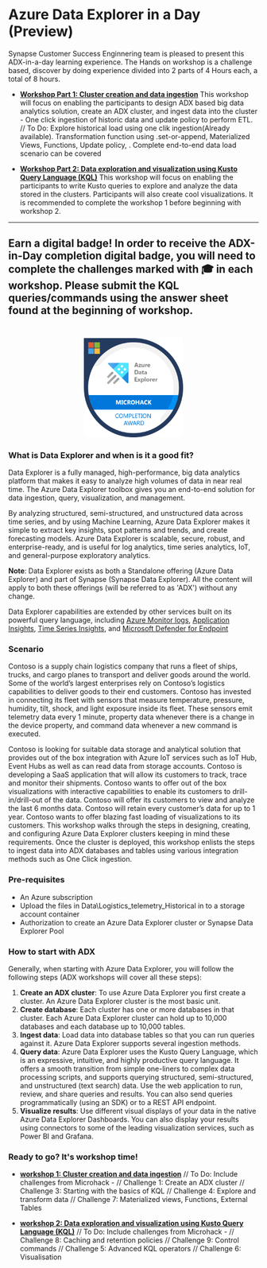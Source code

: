 # Azure Data Explorer in a Day (Preview)

Synapse Customer Success Enginnering team is pleased to present this ADX-in-a-day learning experience. The Hands on workshop is a challenge based, discover by doing experience divided into 2 parts of 4 Hours each, a total of 8 hours. 

- [**Workshop Part 1: Cluster creation and data ingestion**](https://github.com/Azure/azure-kusto-workshop1)
This workshop will focus on enabling the participants to design ADX based big data analytics solution, create an ADX cluster, and ingest data into the cluster - One click ingestion of historic data and update policy to perform ETL.
// To Do: Explore historical load using one clik ingestion(Already available). Transformation function using .set-or-append, Materialized Views, Functions, Update policy, . Complete end-to-end data load scenario can be covered


- [**Workshop Part 2: Data exploration and visualization using Kusto Query Language (KQL)**](https://github.com/Azure/azure-kusto-workshop2)
This workshop will focus on enabling the participants to write Kusto queries to explore and analyze the data stored in the clusters. Participants will also create cool visualizations. It is recommended to complete the workshop 1 before beginning with workshop 2.

---
Earn a digital badge! In order to receive the ADX-in-Day completion digital badge, you will need to complete the challenges marked with 🎓 in each workshop. Please submit the KQL queries/commands using the answer sheet found at the beginning of workshop. </br></br>
---
<p align="center"><img src="/assets/images/badge.png" width="200"></p>


### What is Data Explorer and when is it a good fit?

Data Explorer is a fully managed, high-performance, big data analytics platform that makes it easy to analyze high volumes of data in near real time. The Azure Data Explorer toolbox gives you an end-to-end solution for data ingestion, query, visualization, and management.

By analyzing structured, semi-structured, and unstructured data across time series, and by using Machine Learning, Azure Data Explorer makes it simple to extract key insights, spot patterns and trends, and create forecasting models. Azure Data Explorer is scalable, secure, robust, and enterprise-ready, and is useful for log analytics, time series analytics, IoT, and general-purpose exploratory analytics.

**Note**: Data Explorer exists as both a Standalone offering (Azure Data Explorer) and part of Synapse (Synapse Data Explorer). All the content will apply to both these offerings (will be referred to as 'ADX') without any change.

Data Explorer capabilities are extended by other services built on its powerful query language, including [Azure Monitor logs](https://docs.microsoft.com/en-us/azure/log-analytics/), [Application Insights](https://docs.microsoft.com/en-us/azure/application-insights/), [Time Series Insights](https://docs.microsoft.com/en-us/azure/time-series-insights/), and [Microsoft Defender for Endpoint](https://docs.microsoft.com/en-us/microsoft-365/security/defender-endpoint/microsoft-defender-endpoint)

### Scenario 

Contoso is a supply chain logistics company that runs a fleet of ships, trucks, and cargo planes to transport and deliver goods around the world. Some of the world’s largest enterprises rely on Contoso’s logistics capabilities to deliver goods to their end customers. Contoso has invested in connecting its fleet with sensors that measure temperature, pressure, humidity, tilt, shock, and light exposure inside its fleet. These sensors emit telemetry data every 1 minute, property data whenever there is a change in the device property, and command data whenever a new command is executed. 

Contoso is looking for suitable data storage and analytical solution that provides out of the box integration with Azure IoT services such as IoT Hub, Event Hubs as well as can read data from storage accounts. Contoso is developing a SaaS application that will allow its customers to track, trace and monitor their shipments. Contoso wants to offer out of the box visualizations with interactive capabilities to enable its customers to drill-in/drill-out of the data. Contoso will offer its customers to view and analyze the last 6 months data. Contoso will retain every customer’s data for up to 1 year. Contoso wants to offer blazing fast loading of visualizations to its customers.
This workshop walks through the steps in designing, creating, and configuring Azure Data Explorer clusters keeping in mind these requirements. Once the cluster is deployed, this workshop enlists the steps to ingest data into ADX databases and tables using various integration methods such as One Click ingestion.

### Pre-requisites
- An Azure subscription
- Upload the files in Data\Logistics_telemetry_Historical in to a storage account container
- Authorization to create an Azure Data Explorer cluster or Synapse Data Explorer Pool

### How to start with ADX
Generally, when starting with Azure Data Explorer, you will follow the following steps (ADX workshops will cover all these steps):
1. **Create an ADX cluster**: To use Azure Data Explorer you first create a cluster. An Azure Data Explorer cluster is the most basic unit.
2. **Create database**: Each cluster has one or more databases in that cluster. Each Azure Data Explorer cluster can hold up to 10,000 databases and each database up to 10,000 tables. 
3. **Ingest data**: Load data into database tables so that you can run queries against it. Azure Data Explorer supports several ingestion methods.
4. **Query data**: Azure Data Explorer uses the Kusto Query Language, which is an expressive, intuitive, and highly productive query language. It offers a smooth transition from simple one-liners to complex data processing scripts, and supports querying structured, semi-structured, and unstructured (text search) data. Use the web application to run, review, and share queries and results. You can also send queries programmatically (using an SDK) or to a REST API endpoint. 
5. **Visualize results**: Use different visual displays of your data in the native Azure Data Explorer Dashboards. You can also display your results using connectors to some of the leading visualization services, such as Power BI and Grafana. 

### Ready to go? It's workshop time!
- [**workshop 1: Cluster creation and data ingestion**](https://github.com/Azure/azure-kusto-workshop1)
// To Do: Include challenges from Microhack -
// Challenge 1: Create an ADX cluster
// Challenge 3: Starting with the basics of KQL
// Challenge 4: Explore and transform data
// Challenge 7: Materialized views, Functions, External Tables

- [**workshop 2: Data exploration and visualization using Kusto Query Language (KQL)**](https://github.com/Azure/azure-kusto-workshop2)
// To Do: Include challenges from Microhack -
// Challenge 8: Caching and retention policies
// Challenge 9: Control commands
// Challenge 5: Advanced KQL operators
// Challenge 6: Visualisation

